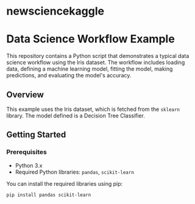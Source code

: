 # newsciencekaggle
# Data Science Workflow Example

This repository contains a Python script that demonstrates a typical data science workflow using the Iris dataset. The workflow includes loading data, defining a machine learning model, fitting the model, making predictions, and evaluating the model's accuracy.

## Overview

This example uses the Iris dataset, which is fetched from the `sklearn` library. The model defined is a Decision Tree Classifier.

## Getting Started

### Prerequisites

- Python 3.x
- Required Python libraries: `pandas`, `scikit-learn`

You can install the required libraries using pip:

```bash
pip install pandas scikit-learn
